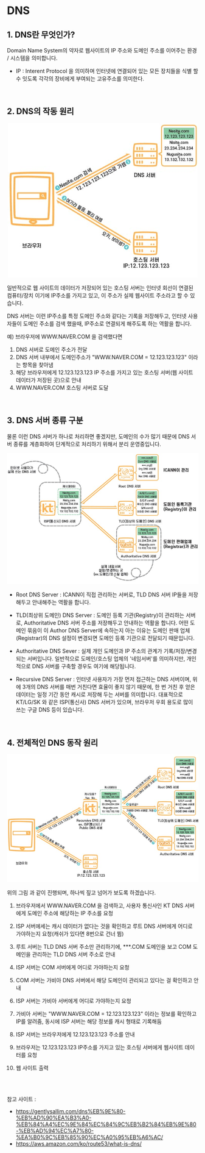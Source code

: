 # DNS

## 1. DNS란 무엇인가?
Domain Name System의 약자로 웹사이트의 IP 주소와 도메인 주소를 이어주는 환경 / 시스템을 의미합니다. 

- IP : Interent Protocol 을 의미하며 인터넷에 연결되어 있는 모든 장치들을 식별 할 수 잇도록 각각의 장비에게 부여되는 고유주소를 의미한다.

<BR>

## 2. DNS의 작동 원리

<p align="center">
    <img src = "Pictures\DNS_1.jpg">
</p>

일반적으로 웹 사이트의 데이터가 저장되어 있는 호스팅 서버는 인터넷 회선이 연결된 컴퓨터/장치 이기에 IP주소를 가지고 있고, 이 주소가 실제 웹사이트 주소라고 할 수 있습니다. 

DNS 서버는 이런 IP주소를 특정 도메인 주소와 같다는 기록을 저장해두고, 인터넷 사용자들이 도메인 주소를 검색 했을때, IP주소로 연결되게 해주도록 하는 역활을 합니다.

예) 브라우저에 WWW.NAVER.COM 을 검색했다면

1. DNS 서버로 도메인 주소가 전달
2. DNS 서버 내부에서 도메인주소가 "WWW.NAVER.COM = 12.123.123.123" 이라는 항목을 찾아냄
3. 해당 브라우저에게 12.123.123.123 IP 주소를 가지고 있는 호스팅 서버(웹 사이트 데이터가 저장된 곳)으로 안내
4. WWW.NAVER.COM 호스팅 서버로 도달

<BR>

## 3. DNS 서버 종류 구분

물론 이런 DNS 서버가 하나로 처리하면 좋겠지만, 도메인의 수가 많기 때문에 DNS 서버 종류를 계층화하여 단계적으로 처리하기 위해서 분리 운영중입니다.

<p align="center">
    <img src = "Pictures\DNS_2.jpg">
</p>

- Root DNS Server : ICANN이 직접 관리하는 서버로, TLD DNS 서버 IP들을 저장해두고 안내해주는 역활을 합니다.

- TLD(최상위 도메인) DNS Server : 도메인 등록 기관(Registry)이 관리하는 서버로, Authoritative DNS 서버 주소를 저장해두고 안내하는 역활을 합니다. 어떤 도메인 묶음이 이 Author DNS Server에 속하는지 아는 이유는 도메인 판매 업체(Registrar)의 DNS 설정이 변경되면 도메인 등록 기관으로 전달되기 때문입니다.

- Authoritative DNS Sever : 실제 개인 도메인과 IP 주소의 관계가 기록/저장/변경 되는 서버입니다. 일반적으로 도메인/호스팅 업체의 '네임서버'를 의미하지만, 개인적으로 DNS 서버를 구축할 경우도 여기에 해당됩니다.

- Recursive DNS Server : 인터넷 사용자가 가장 먼저 접근하는 DNS 서버이며, 위에 3개의 DNS 서버를 매번 거친다면 효율이 좋지 않기 때문에, 한 번 거친 후 얻은 데이터는 일정 기간 동안 캐시로 저장해 두는 서버를 의미합니다. 대표적으로 KT/LG/SK 와 같은 ISP(통신사) DNS 서버가 있으며, 브라우저 우회 용도로 많이 쓰는 구글 DNS 등이 있습니다. 

<BR>

## 4. 전체적인 DNS 동작 원리

<p align="center">
    <img src = "Pictures\DNS_3.jpg">
</p>

위의 그림 과 같이 진행되며, 하나씩 짚고 넘어가 보도록 하겠습니다.

1. 브라우저에서 WWW.NAVER.COM 을 검색하고, 사용자 통신사인 KT DNS 서버에게 도메인 주소에 해당하는 IP 주소를 요청

2. ISP 서버에세는 캐시 데이터가 없다는 것을 확인하고 루트 DNS 서버에게 어디로 가야하는지 요청(캐쉬가 있다면 8번으로 건너 뜀)

3. 루트 서버는 TLD DNS 서버 주소만 관리하기에, ***.COM 도메인을 보고 COM 도메인을 관리하는 TLD DNS 서버 주소로 안내

4. ISP 서버는 COM 서버에게 어디로 가야하는지 요청

5. COM 서버는 가비아 DNS 서버에서 해당 도메인이 관리되고 있다는 걸 확인하고 안내

6. ISP 서버는 가비아 서버에게 어디로 가야하는지 요청

7. 가비아 서버는 "WWW.NAVER.COM = 12.123.123.123" 이라는 정보를 확인하고 IP를 알려줌, 동시에 ISP 서버는 해당 정보를 캐시 형태로 기록해둠

8. ISP 서버는 브라우저에게 12.123.123.123 주소를 안내

9. 브라우저는 12.123.123.123 IP주소를 가지고 있는 호스팅 서버에게 웹사이트 데이터를 요청

10. 웹 사이트 출력

<BR><BR>

참고 사이트 :
* https://gentlysallim.com/dns%EB%9E%80-%EB%AD%90%EA%B3%A0-%EB%84%A4%EC%9E%84%EC%84%9C%EB%B2%84%EB%9E%80-%EB%AD%94%EC%A7%80-%EA%B0%9C%EB%85%90%EC%A0%95%EB%A6%AC/
* https://aws.amazon.com/ko/route53/what-is-dns/




